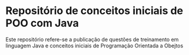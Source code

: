 <h1>Repositório de conceitos iniciais de POO com Java</h1>
<p>Este repositório refere-se a publicação de questões de treinamento em linguagem Java e conceitos iniciais de Programação Orientada a Obejtos</p>
